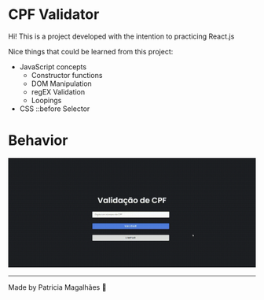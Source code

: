 
# CPF Validator

Hi! This is a project developed with the intention to practicing React.js

Nice things that could be learned from this project:

- JavaScript concepts
	- Constructor functions
	- DOM Manipulation
	- regEX Validation
	- Loopings
- CSS ::before Selector


# Behavior

![Image](https://github.com/pmagalhaes2/cpf-validator/blob/main/assets/Valida%C3%A7%C3%A3o-de-CPF.gif?raw=true)

---

Made by Patricia Magalhães 💙
